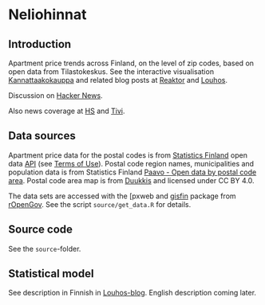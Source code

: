 Neliohinnat
===========


## Introduction

Apartment price trends across Finland, on the level of zip codes, based on open data from Tilastokeskus. See the interactive visualisation [Kannattaakokauppa](http://kannattaakokauppa.fi/#/) and related blog posts at [Reaktor](http://reaktor.com/blog/asuntojen-trendit-ja-miten-niista-tehdaan-luotettavia-ennusteita) and [Louhos](http://louhos.github.io/news/2015/05/07/asuntohintojen-muutokset/). 

Discussion on [Hacker News](https://news.ycombinator.com/item?id=9503580).

Also news coverage at [HS](http://www.hs.fi/kotimaa/a1430886950224) and [Tivi](http://www.tivi.fi/Kaikki_uutiset/2015-05-07/Ryhtym%C3%A4ss%C3%A4-asuntokaupoille-Katso-miten-asuntosi-hinta-kehittyy-tulevaisuudessa-3221240.html).

## Data sources

Apartment price data for the postal codes is from [Statistics Finland][statfi] open data [API][statfi-api] (see [Terms of Use][statfi-terms]). 
Postal code region names, municipalities and population data is from Statistics Finland [Paavo - Open data by postal code area][paavo]. Postal code area map is from [Duukkis] and licensed under CC BY 4.0.

The data sets are accessed with the [pxweb and [gisfin] package from [rOpenGov]. See the script `source/get_data.R` for details.

[statfi]: http://tilastokeskus.fi/meta/til/ashi.html
[statfi-api]: http://www.stat.fi/org/avoindata/api.html
[statfi-terms]: http://tilastokeskus.fi/org/lainsaadanto/yleiset_kayttoehdot_en.html
[paavo]: http://www.tilastokeskus.fi/tup/paavo/index_en.html
[pxweb]: https://github.com/ropengov/pxweb
[rOpenGov]: http://ropengov.github.io/
[gisfin]: https://github.com/ropengov/gisfin
[Duukkis]: http://www.palomaki.info/apps/pnro/

## Source code

See the `source`-folder.


## Statistical model

See description in Finnish in [Louhos-blog](http://louhos.github.io/news/2015/05/07/asuntohintojen-muutokset/). English description coming later.